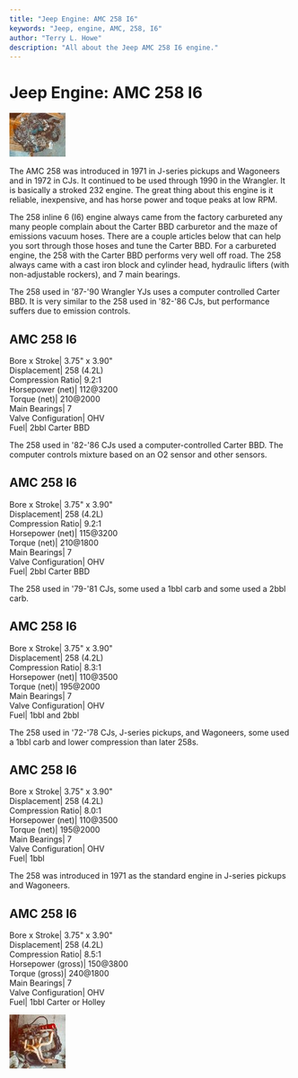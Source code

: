 ```yaml
---
title: "Jeep Engine: AMC 258 I6"
keywords: "Jeep, engine, AMC, 258, I6"
author: "Terry L. Howe"
description: "All about the Jeep AMC 258 I6 engine."
---
```

# Jeep Engine: AMC 258 I6

[![258 I6](../../img/engine/258_.jpg)](../../img/engine/258.jpg) 

The AMC 258 was introduced in 1971 in J-series pickups and Wagoneers and in 1972 in CJs. It continued to be used through 1990 in the Wrangler. It is basically a stroked 232 engine. The great thing about this engine is it reliable, inexpensive, and has horse power and toque peaks at low RPM.

The 258 inline 6 (I6) engine always came from the factory carbureted any many people complain about the Carter BBD carburetor and the maze of emissions vacuum hoses. There are a couple articles below that can help you sort through those hoses and tune the Carter BBD. For a carbureted engine, the 258 with the Carter BBD performs very well off road. The 258 always came with a cast iron block and cylinder head, hydraulic lifters (with non-adjustable rockers), and 7 main bearings.

The 258 used in '87-'90 Wrangler YJs uses a computer controlled Carter BBD. It is very similar to the 258 used in '82-'86 CJs, but performance suffers due to emission controls. 

AMC 258 I6  
---  
Bore x Stroke| 3.75" x 3.90"  
Displacement| 258 (4.2L)  
Compression Ratio| 9.2:1  
Horsepower (net)| 112@3200  
Torque (net)| 210@2000  
Main Bearings| 7  
Valve Configuration| OHV  
Fuel| 2bbl Carter BBD  
  
The 258 used in '82-'86 CJs used a computer-controlled Carter BBD. The computer controls mixture based on an O2 sensor and other sensors. 

AMC 258 I6  
---  
Bore x Stroke| 3.75" x 3.90"  
Displacement| 258 (4.2L)  
Compression Ratio| 9.2:1  
Horsepower (net)| 115@3200  
Torque (net)| 210@1800  
Main Bearings| 7  
Valve Configuration| OHV  
Fuel| 2bbl Carter BBD  
  
The 258 used in '79-'81 CJs, some used a 1bbl carb and some used a 2bbl carb. 

AMC 258 I6  
---  
Bore x Stroke| 3.75" x 3.90"  
Displacement| 258 (4.2L)  
Compression Ratio| 8.3:1  
Horsepower (net)| 110@3500  
Torque (net)| 195@2000  
Main Bearings| 7  
Valve Configuration| OHV  
Fuel| 1bbl and 2bbl  
  
The 258 used in '72-'78 CJs, J-series pickups, and Wagoneers, some used a 1bbl carb and lower compression than later 258s.

AMC 258 I6  
---  
Bore x Stroke| 3.75" x 3.90"  
Displacement| 258 (4.2L)  
Compression Ratio| 8.0:1  
Horsepower (net)| 110@3500  
Torque (net)| 195@2000  
Main Bearings| 7  
Valve Configuration| OHV  
Fuel| 1bbl  
  
The 258 was introduced in 1971 as the standard engine in J-series pickups and Wagoneers.

AMC 258 I6  
---  
Bore x Stroke| 3.75" x 3.90"  
Displacement| 258 (4.2L)  
Compression Ratio| 8.5:1  
Horsepower (gross)| 150@3800  
Torque (gross)| 240@1800  
Main Bearings| 7  
Valve Configuration| OHV  
Fuel| 1bbl Carter or Holley  
  
[![258 I6 side](../../img/engine/258m_.jpg)](../../img/engine/258m.jpg)